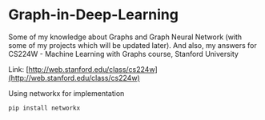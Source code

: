 # Graph-in-Deep-Learning
 Some of my knowledge about Graphs and Graph Neural Network (with some of my projects which will be updated later).
 And also, my answers for CS224W - Machine Learning with Graphs course, Stanford University

 Link: [http://web.stanford.edu/class/cs224w](http://web.stanford.edu/class/cs224w)

 Using networkx for implementation

 ```
 pip install networkx
```